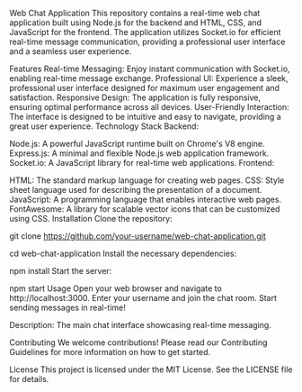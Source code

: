 Web Chat Application
This repository contains a real-time web chat application built using Node.js for the backend and HTML, CSS, and JavaScript for the frontend. The application utilizes Socket.io for efficient real-time message communication, providing a professional user interface and a seamless user experience.

Features
Real-time Messaging: Enjoy instant communication with Socket.io, enabling real-time message exchange.
Professional UI: Experience a sleek, professional user interface designed for maximum user engagement and satisfaction.
Responsive Design: The application is fully responsive, ensuring optimal performance across all devices.
User-Friendly Interaction: The interface is designed to be intuitive and easy to navigate, providing a great user experience.
Technology Stack
Backend:

Node.js: A powerful JavaScript runtime built on Chrome's V8 engine.
Express.js: A minimal and flexible Node.js web application framework.
Socket.io: A JavaScript library for real-time web applications.
Frontend:

HTML: The standard markup language for creating web pages.
CSS: Style sheet language used for describing the presentation of a document.
JavaScript: A programming language that enables interactive web pages.
FontAwesome: A library for scalable vector icons that can be customized using CSS.
Installation
Clone the repository:

git clone https://github.com/your-username/web-chat-application.git

cd web-chat-application
Install the necessary dependencies:

npm install
Start the server:

npm start
Usage
Open your web browser and navigate to http://localhost:3000.
Enter your username and join the chat room.
Start sending messages in real-time!

Description: The main chat interface showcasing real-time messaging.

Contributing
We welcome contributions! Please read our Contributing Guidelines for more information on how to get started.

License
This project is licensed under the MIT License. See the LICENSE file for details.

